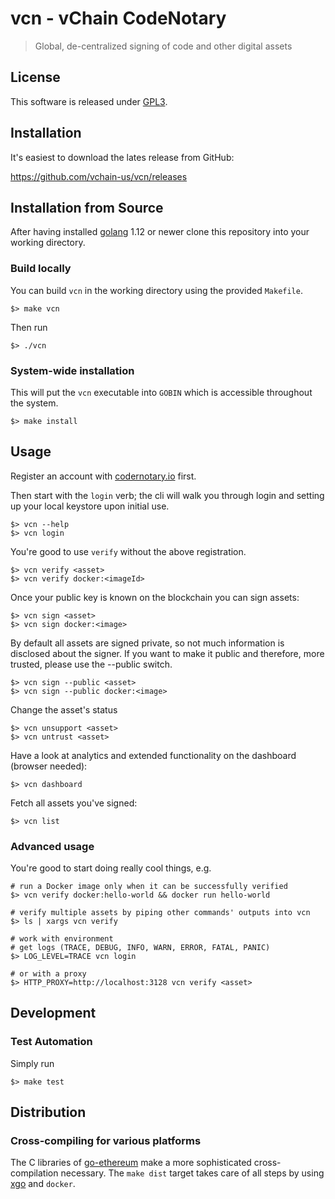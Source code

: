 # vcn - vChain CodeNotary
> Global, de-centralized signing of code and other digital assets

## License

This software is released under [GPL3](https://www.gnu.org/licenses/gpl-3.0.en.html).

## Installation

It's easiest to download the lates release from GitHub:

https://github.com/vchain-us/vcn/releases

## Installation from Source

After having installed [golang](https://golang.org/doc/install) 1.12 or newer clone this 
repository into your working directory.

### Build locally

You can build `vcn` in the working directory using the provided `Makefile`.

```
$> make vcn
```

Then run
```
$> ./vcn
```

### System-wide installation

This will put the `vcn` executable into `GOBIN` which is
accessible throughout the system.

```
$> make install
```

## Usage

Register an account with [codernotary.io](https://codenotary.io) first.

Then start with the `login` verb; the cli will walk you through login
and setting up your local keystore upon initial use.
```
$> vcn --help
$> vcn login
```

You're good to use `verify` without the above registration.

```
$> vcn verify <asset>
$> vcn verify docker:<imageId>
```

Once your public key is known on the blockchain you can sign assets:

```
$> vcn sign <asset>
$> vcn sign docker:<image>
```

By default all assets are signed private, so not much information is disclosed about the signer. If you want to make it public and therefore, more trusted, please use the --public switch.

```
$> vcn sign --public <asset>
$> vcn sign --public docker:<image>
```

Change the asset's status

```
$> vcn unsupport <asset>
$> vcn untrust <asset>
```

Have a look at analytics and extended functionality on the dashboard (browser needed):

```
$> vcn dashboard
```

Fetch all assets you've signed:

```
$> vcn list
```

### Advanced usage 

You're good to start doing really cool things, e.g.

```
# run a Docker image only when it can be successfully verified
$> vcn verify docker:hello-world && docker run hello-world
```

```
# verify multiple assets by piping other commands' outputs into vcn
$> ls | xargs vcn verify
```

```
# work with environment
# get logs (TRACE, DEBUG, INFO, WARN, ERROR, FATAL, PANIC)
$> LOG_LEVEL=TRACE vcn login

# or with a proxy
$> HTTP_PROXY=http://localhost:3128 vcn verify <asset>
```

## Development

### Test Automation
Simply run

```
$> make test
```

## Distribution

### Cross-compiling for various platforms

The C libraries of [go-ethereum](https://github.com/ethereum/go-ethereum) make a more sophisticated cross-compilation
necessary. 
The `make dist` target takes care of all steps by using [xgo](https://github.com/techknowlogick/xgo) and `docker`. 

